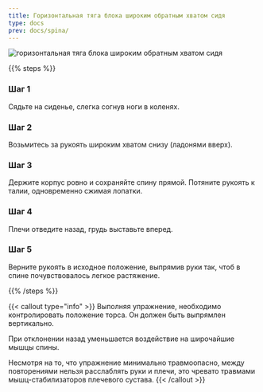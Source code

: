 ```yaml
---
title: Горизонтальная тяга блока широким обратным хватом сидя
type: docs
prev: docs/spina/
---
```

![горизонтальная тяга блока широким обратным хватом сидя](https://github.com/user-attachments/assets/f1db3934-fecc-472f-a69a-7a3e96dae8ab)

{{% steps %}}

### Шаг 1
Сядьте на сиденье, слегка согнув ноги в коленях.

### Шаг 2
Возьмитесь за рукоять широким хватом снизу (ладонями вверх).

### Шаг 3
Держите корпус ровно и сохраняйте спину прямой. Потяните рукоять к талии, одновременно сжимая лопатки.

### Шаг 4
Плечи отведите назад, грудь выставьте вперед.

### Шаг 5
Верните рукоять в исходное положение, выпрямив руки так, чтоб в спине почувствовалось легкое растяжение.

{{% /steps %}}

{{< callout type="info" >}}
Выполняя упражнение, необходимо контролировать положение торса. Он должен быть выпрямлен вертикально.

При отклонении назад уменьшается воздействие на широчайшие мышцы спины.

﻿﻿Несмотря на то, что упражнение минимально травмоопасно, между повторениями нельзя расслаблять руки и плечи, это чревато травмами мышц-стабилизаторов плечевого сустава.
{{< /callout >}}
